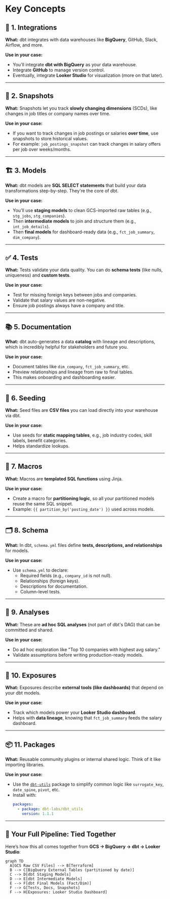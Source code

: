 # Key Concepts

## 🧩 1. **Integrations**
**What:** dbt integrates with data warehouses like **BigQuery**, GitHub, Slack, Airflow, and more.

**Use in your case:**
- You'll integrate **dbt with BigQuery** as your data warehouse.
- Integrate **GitHub** to manage version control.
- Eventually, integrate **Looker Studio** for visualization (more on that later).

---

## 📸 2. **Snapshots**
**What:** Snapshots let you track **slowly changing dimensions** (SCDs), like changes in job titles or company names over time.

**Use in your case:**
- If you want to track changes in job postings or salaries **over time**, use snapshots to store historical values.
- For example: `job_postings_snapshot` can track changes in salary offers per job over weeks/months.

---

## 🏗️ 3. **Models**
**What:** dbt models are **SQL SELECT statements** that build your data transformations step-by-step. They're the core of dbt.

**Use in your case:**
- You’ll use **staging models** to clean GCS-imported raw tables (e.g., `stg_jobs`, `stg_companies`).
- Then **intermediate models** to join and structure them (e.g., `int_job_details`).
- Then **final models** for dashboard-ready data (e.g., `fct_job_summary`, `dim_company`).

---

## ✅ 4. **Tests**
**What:** Tests validate your data quality. You can do **schema tests** (like nulls, uniqueness) and **custom tests**.

**Use in your case:**
- Test for missing foreign keys between jobs and companies.
- Validate that salary values are non-negative.
- Ensure job postings always have a company and title.

---

## 📚 5. **Documentation**
**What:** dbt auto-generates a data **catalog** with lineage and descriptions, which is incredibly helpful for stakeholders and future you.

**Use in your case:**
- Document tables like `dim_company`, `fct_job_summary`, etc.
- Preview relationships and lineage from raw to final tables.
- This makes onboarding and dashboarding easier.

---

## 🌱 6. **Seeding**
**What:** Seed files are **CSV files** you can load directly into your warehouse via dbt.

**Use in your case:**
- Use seeds for **static mapping tables**, e.g., job industry codes, skill labels, benefit categories.
- Helps standardize lookups.

---

## 🔁 7. **Macros**
**What:** Macros are **templated SQL functions** using Jinja.

**Use in your case:**
- Create a macro for **partitioning logic**, so all your partitioned models reuse the same SQL snippet.
- Example: `{{ partition_by('posting_date') }}` used across models.

---

## 🗂️ 8. **Schema**
**What:** In dbt, `schema.yml` files define **tests, descriptions, and relationships** for models.

**Use in your case:**
- Use `schema.yml` to declare:
  - Required fields (e.g., `company_id` is not null).
  - Relationships (foreign keys).
  - Descriptions for documentation.
  - Column-level tests.

---

## 🧪 9. **Analyses**
**What:** These are **ad hoc SQL analyses** (not part of dbt's DAG) that can be committed and shared.

**Use in your case:**
- Do ad hoc exploration like "Top 10 companies with highest avg salary."
- Validate assumptions before writing production-ready models.

---

## 🎯 10. **Exposures**
**What:** Exposures describe **external tools (like dashboards)** that depend on your dbt models.

**Use in your case:**
- Track which models power your **Looker Studio dashboard**.
- Helps with **data lineage**, knowing that `fct_job_summary` feeds the salary dashboard.

---

## 📦 11. **Packages**
**What:** Reusable community plugins or internal shared logic. Think of it like importing libraries.

**Use in your case:**
- Use the [`dbt-utils`](https://hub.getdbt.com/dbt-labs/dbt_utils/latest/) package to simplify common logic like `surrogate_key`, `date_spine`, `pivot`, etc.
- Install with:
  ```yaml
  packages:
    - package: dbt-labs/dbt_utils
      version: 1.1.1
  ```

---

## 🔁 Your Full Pipeline: Tied Together

Here’s how this all comes together from **GCS → BigQuery → dbt → Looker Studio**:

```mermaid
graph TD
  A[GCS Raw CSV Files] --> B[Terraform]
  B --> C[BigQuery External Tables (partitioned by date)]
  C --> D[dbt Staging Models]
  D --> E[dbt Intermediate Models]
  E --> F[dbt Final Models (Fact/Dim)]
  F --> G[Tests, Docs, Snapshots]
  F --> H[Exposures: Looker Studio Dashboard]
```

